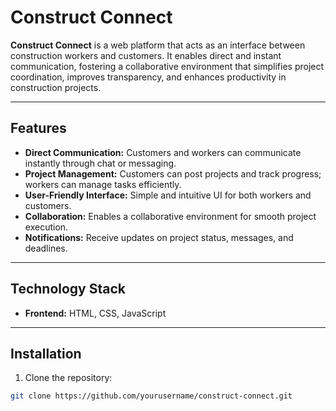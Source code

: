 # Construct Connect

**Construct Connect** is a web platform that acts as an interface between construction workers and customers. It enables direct and instant communication, fostering a collaborative environment that simplifies project coordination, improves transparency, and enhances productivity in construction projects.

---

## Features

- **Direct Communication:** Customers and workers can communicate instantly through chat or messaging.  
- **Project Management:** Customers can post projects and track progress; workers can manage tasks efficiently.  
- **User-Friendly Interface:** Simple and intuitive UI for both workers and customers.  
- **Collaboration:** Enables a collaborative environment for smooth project execution.  
- **Notifications:** Receive updates on project status, messages, and deadlines.  

---

## Technology Stack

- **Frontend:** HTML, CSS, JavaScript  

---

## Installation

1. Clone the repository:

```bash
git clone https://github.com/yourusername/construct-connect.git
